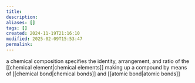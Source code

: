 ```yaml
---
title: 
description: 
aliases: []
tags: []
created: 2024-11-19T21:16:10
modified: 2025-02-09T15:53:47
permalink:
---
```


a chemical composition specifies the identity, arrangement, and ratio of the [[chemical element|chemical elements]] making up a compound by means of [[chemical bond|chemical bonds]] and [[atomic bond|atomic bonds]]

